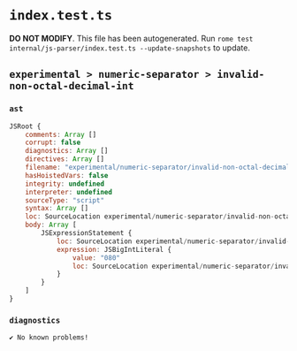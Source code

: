 # `index.test.ts`

**DO NOT MODIFY**. This file has been autogenerated. Run `rome test internal/js-parser/index.test.ts --update-snapshots` to update.

## `experimental > numeric-separator > invalid-non-octal-decimal-int`

### `ast`

```javascript
JSRoot {
	comments: Array []
	corrupt: false
	diagnostics: Array []
	directives: Array []
	filename: "experimental/numeric-separator/invalid-non-octal-decimal-int/input.js"
	hasHoistedVars: false
	integrity: undefined
	interpreter: undefined
	sourceType: "script"
	syntax: Array []
	loc: SourceLocation experimental/numeric-separator/invalid-non-octal-decimal-int/input.js 1:0-1:5
	body: Array [
		JSExpressionStatement {
			loc: SourceLocation experimental/numeric-separator/invalid-non-octal-decimal-int/input.js 1:0-1:5
			expression: JSBigIntLiteral {
				value: "080"
				loc: SourceLocation experimental/numeric-separator/invalid-non-octal-decimal-int/input.js 1:0-1:5
			}
		}
	]
}
```

### `diagnostics`

```
✔ No known problems!

```
